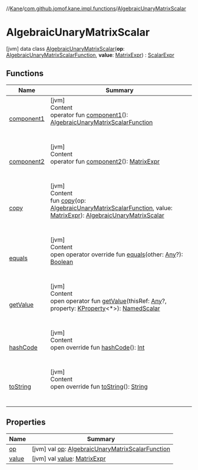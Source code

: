 //[Kane](../../index.md)/[com.github.jomof.kane.impl.functions](../index.md)/[AlgebraicUnaryMatrixScalar](index.md)



# AlgebraicUnaryMatrixScalar  
 [jvm] data class [AlgebraicUnaryMatrixScalar](index.md)(**op**: [AlgebraicUnaryMatrixScalarFunction](../-algebraic-unary-matrix-scalar-function/index.md), **value**: [MatrixExpr](../../com.github.jomof.kane/-matrix-expr/index.md)) : [ScalarExpr](../../com.github.jomof.kane/-scalar-expr/index.md)   


## Functions  
  
|  Name|  Summary| 
|---|---|
| <a name="com.github.jomof.kane.impl.functions/AlgebraicUnaryMatrixScalar/component1/#/PointingToDeclaration/"></a>[component1](component1.md)| <a name="com.github.jomof.kane.impl.functions/AlgebraicUnaryMatrixScalar/component1/#/PointingToDeclaration/"></a>[jvm]  <br>Content  <br>operator fun [component1](component1.md)(): [AlgebraicUnaryMatrixScalarFunction](../-algebraic-unary-matrix-scalar-function/index.md)  <br><br><br>
| <a name="com.github.jomof.kane.impl.functions/AlgebraicUnaryMatrixScalar/component2/#/PointingToDeclaration/"></a>[component2](component2.md)| <a name="com.github.jomof.kane.impl.functions/AlgebraicUnaryMatrixScalar/component2/#/PointingToDeclaration/"></a>[jvm]  <br>Content  <br>operator fun [component2](component2.md)(): [MatrixExpr](../../com.github.jomof.kane/-matrix-expr/index.md)  <br><br><br>
| <a name="com.github.jomof.kane.impl.functions/AlgebraicUnaryMatrixScalar/copy/#com.github.jomof.kane.impl.functions.AlgebraicUnaryMatrixScalarFunction#com.github.jomof.kane.MatrixExpr/PointingToDeclaration/"></a>[copy](copy.md)| <a name="com.github.jomof.kane.impl.functions/AlgebraicUnaryMatrixScalar/copy/#com.github.jomof.kane.impl.functions.AlgebraicUnaryMatrixScalarFunction#com.github.jomof.kane.MatrixExpr/PointingToDeclaration/"></a>[jvm]  <br>Content  <br>fun [copy](copy.md)(op: [AlgebraicUnaryMatrixScalarFunction](../-algebraic-unary-matrix-scalar-function/index.md), value: [MatrixExpr](../../com.github.jomof.kane/-matrix-expr/index.md)): [AlgebraicUnaryMatrixScalar](index.md)  <br><br><br>
| <a name="kotlin/Any/equals/#kotlin.Any?/PointingToDeclaration/"></a>[equals](../../com.github.jomof.kane.impl.types/-double-algebraic-type/index.md#%5Bkotlin%2FAny%2Fequals%2F%23kotlin.Any%3F%2FPointingToDeclaration%2F%5D%2FFunctions%2F-1845315750)| <a name="kotlin/Any/equals/#kotlin.Any?/PointingToDeclaration/"></a>[jvm]  <br>Content  <br>open operator override fun [equals](../../com.github.jomof.kane.impl.types/-double-algebraic-type/index.md#%5Bkotlin%2FAny%2Fequals%2F%23kotlin.Any%3F%2FPointingToDeclaration%2F%5D%2FFunctions%2F-1845315750)(other: [Any](https://kotlinlang.org/api/latest/jvm/stdlib/kotlin/-any/index.html)?): [Boolean](https://kotlinlang.org/api/latest/jvm/stdlib/kotlin/-boolean/index.html)  <br><br><br>
| <a name="com.github.jomof.kane/ScalarExpr/getValue/#kotlin.Any?#kotlin.reflect.KProperty[*]/PointingToDeclaration/"></a>[getValue](../../com.github.jomof.kane/-scalar-expr/get-value.md)| <a name="com.github.jomof.kane/ScalarExpr/getValue/#kotlin.Any?#kotlin.reflect.KProperty[*]/PointingToDeclaration/"></a>[jvm]  <br>Content  <br>open operator fun [getValue](../../com.github.jomof.kane/-scalar-expr/get-value.md)(thisRef: [Any](https://kotlinlang.org/api/latest/jvm/stdlib/kotlin/-any/index.html)?, property: [KProperty](https://kotlinlang.org/api/latest/jvm/stdlib/kotlin.reflect/-k-property/index.html)<*>): [NamedScalar](../../com.github.jomof.kane.impl/-named-scalar/index.md)  <br><br><br>
| <a name="kotlin/Any/hashCode/#/PointingToDeclaration/"></a>[hashCode](../../com.github.jomof.kane.impl.types/-double-algebraic-type/index.md#%5Bkotlin%2FAny%2FhashCode%2F%23%2FPointingToDeclaration%2F%5D%2FFunctions%2F-1845315750)| <a name="kotlin/Any/hashCode/#/PointingToDeclaration/"></a>[jvm]  <br>Content  <br>open override fun [hashCode](../../com.github.jomof.kane.impl.types/-double-algebraic-type/index.md#%5Bkotlin%2FAny%2FhashCode%2F%23%2FPointingToDeclaration%2F%5D%2FFunctions%2F-1845315750)(): [Int](https://kotlinlang.org/api/latest/jvm/stdlib/kotlin/-int/index.html)  <br><br><br>
| <a name="com.github.jomof.kane.impl.functions/AlgebraicUnaryMatrixScalar/toString/#/PointingToDeclaration/"></a>[toString](to-string.md)| <a name="com.github.jomof.kane.impl.functions/AlgebraicUnaryMatrixScalar/toString/#/PointingToDeclaration/"></a>[jvm]  <br>Content  <br>open override fun [toString](to-string.md)(): [String](https://kotlinlang.org/api/latest/jvm/stdlib/kotlin/-string/index.html)  <br><br><br>


## Properties  
  
|  Name|  Summary| 
|---|---|
| <a name="com.github.jomof.kane.impl.functions/AlgebraicUnaryMatrixScalar/op/#/PointingToDeclaration/"></a>[op](op.md)| <a name="com.github.jomof.kane.impl.functions/AlgebraicUnaryMatrixScalar/op/#/PointingToDeclaration/"></a> [jvm] val [op](op.md): [AlgebraicUnaryMatrixScalarFunction](../-algebraic-unary-matrix-scalar-function/index.md)   <br>
| <a name="com.github.jomof.kane.impl.functions/AlgebraicUnaryMatrixScalar/value/#/PointingToDeclaration/"></a>[value](value.md)| <a name="com.github.jomof.kane.impl.functions/AlgebraicUnaryMatrixScalar/value/#/PointingToDeclaration/"></a> [jvm] val [value](value.md): [MatrixExpr](../../com.github.jomof.kane/-matrix-expr/index.md)   <br>

